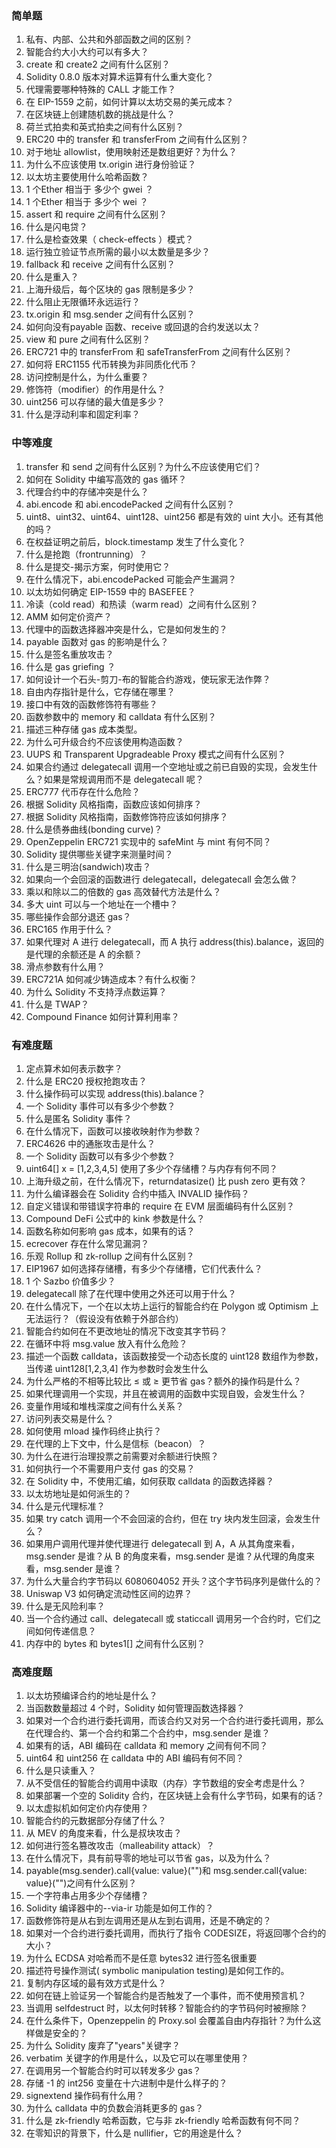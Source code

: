 
### 简单题
1. 私有、内部、公共和外部函数之间的区别？
2. 智能合约大小大约可以有多大？
3. create 和 create2 之间有什么区别？
4. Solidity 0.8.0 版本对算术运算有什么重大变化？
5. 代理需要哪种特殊的 CALL 才能工作？
6. 在 EIP-1559 之前，如何计算以太坊交易的美元成本？
7. 在区块链上创建随机数的挑战是什么？
8. 荷兰式拍卖和英式拍卖之间有什么区别？
9. ERC20 中的 transfer 和 transferFrom 之间有什么区别？
10. 对于地址 allowlist，使用映射还是数组更好？为什么？
11. 为什么不应该使用 tx.origin 进行身份验证？
12. 以太坊主要使用什么哈希函数？
13. 1 个Ether 相当于 多少个 gwei ？
14. 1 个Ether 相当于 多少个 wei ？
15. assert 和 require 之间有什么区别？
16. 什么是闪电贷？
17. 什么是检查效果（ check-effects ）模式？
18. 运行独立验证节点所需的最小以太数量是多少？
19. fallback 和 receive 之间有什么区别？
20. 什么是重入？
21. 上海升级后，每个区块的 gas 限制是多少？
22. 什么阻止无限循环永远运行？
23. tx.origin 和 msg.sender 之间有什么区别？
24. 如何向没有payable 函数、receive 或回退的合约发送以太？
25. view 和 pure 之间有什么区别？
26. ERC721 中的 transferFrom 和 safeTransferFrom 之间有什么区别？
27. 如何将 ERC1155 代币转换为非同质化代币？
28. 访问控制是什么，为什么重要？
29. 修饰符（modifier）的作用是什么？
30. uint256 可以存储的最大值是多少？
31. 什么是浮动利率和固定利率？
### 中等难度
1. transfer 和 send 之间有什么区别？为什么不应该使用它们？
2. 如何在 Solidity 中编写高效的 gas 循环？
3. 代理合约中的存储冲突是什么？
4. abi.encode 和 abi.encodePacked 之间有什么区别？
5. uint8、uint32、uint64、uint128、uint256 都是有效的 uint 大小。还有其他的吗？
6. 在权益证明之前后，block.timestamp 发生了什么变化？
7. 什么是抢跑（frontrunning）？
8. 什么是提交-揭示方案，何时使用它？
9. 在什么情况下，abi.encodePacked 可能会产生漏洞？
10. 以太坊如何确定 EIP-1559 中的 BASEFEE？
11. 冷读（cold read）和热读（warm read）之间有什么区别？
12. AMM 如何定价资产？
13. 代理中的函数选择器冲突是什么，它是如何发生的？
14. payable 函数对 gas 的影响是什么？
15. 什么是签名重放攻击？
16. 什么是 gas griefing ？
17. 如何设计一个石头-剪刀-布的智能合约游戏，使玩家无法作弊？
18. 自由内存指针是什么，它存储在哪里？
19. 接口中有效的函数修饰符有哪些？
20. 函数参数中的 memory 和 calldata 有什么区别？
21. 描述三种存储 gas 成本类型。
22. 为什么可升级合约不应该使用构造函数？
23. UUPS 和 Transparent Upgradeable Proxy 模式之间有什么区别？
24. 如果合约通过 delegatecall 调用一个空地址或之前已自毁的实现，会发生什么？如果是常规调用而不是 delegatecall 呢？
25. ERC777 代币存在什么危险？
26. 根据 Solidity 风格指南，函数应该如何排序？
27. 根据 Solidity 风格指南，函数修饰符应该如何排序？
28. 什么是债券曲线(bonding curve)？
29. OpenZeppelin ERC721 实现中的 safeMint 与 mint 有何不同？
30. Solidity 提供哪些关键字来测量时间？
31. 什么是三明治(sandwich)攻击？
32. 如果向一个会回滚的函数进行 delegatecall，delegatecall 会怎么做？
33. 乘以和除以二的倍数的 gas 高效替代方法是什么？
34. 多大 uint 可以与一个地址在一个槽中？
35. 哪些操作会部分退还 gas？
36. ERC165 作用于什么？
37. 如果代理对 A 进行 delegatecall，而 A 执行 address(this).balance，返回的是代理的余额还是 A 的余额？
38. 滑点参数有什么用？
39. ERC721A 如何减少铸造成本？有什么权衡？
40. 为什么 Solidity 不支持浮点数运算？
41. 什么是 TWAP？
42. Compound Finance 如何计算利用率？
### 有难度题
1. 定点算术如何表示数字？
2. 什么是 ERC20 授权抢跑攻击？
3. 什么操作码可以实现 address(this).balance？
4. 一个 Solidity 事件可以有多少个参数？
5. 什么是匿名 Solidity 事件？
6. 在什么情况下，函数可以接收映射作为参数？
7. ERC4626 中的通胀攻击是什么？
8. 一个 Solidity 函数可以有多少个参数？
9. uint64[] x = [1,2,3,4,5] 使用了多少个存储槽？与内存有何不同？
10. 上海升级之前，在什么情况下，returndatasize() 比 push zero 更有效？
11. 为什么编译器会在 Solidity 合约中插入 INVALID 操作码？
12. 自定义错误和带错误字符串的 require 在 EVM 层面编码有什么区别？
13. Compound DeFi 公式中的 kink 参数是什么？
14. 函数名称如何影响 gas 成本，如果有的话？
15. ecrecover 存在什么常见漏洞？
16. 乐观 Rollup 和 zk-rollup 之间有什么区别？
17. EIP1967 如何选择存储槽，有多少个存储槽，它们代表什么？
18. 1 个 Sazbo 价值多少？
19. delegatecall 除了在代理中使用之外还可以用于什么？
20. 在什么情况下，一个在以太坊上运行的智能合约在 Polygon 或 Optimism 上无法运行？（假设没有依赖于外部合约）
21. 智能合约如何在不更改地址的情况下改变其字节码？
22. 在循环中将 msg.value 放入有什么危险？
23. 描述一个函数 calldata，该函数接受一个动态长度的 uint128 数组作为参数，当传递 uint128[1,2,3,4] 作为参数时会发生什么
24. 为什么严格的不相等比较比 ≤ 或 ≥ 更节省 gas？额外的操作码是什么？
25. 如果代理调用一个实现，并且在被调用的函数中实现自毁，会发生什么？
26. 变量作用域和堆栈深度之间有什么关系？
27. 访问列表交易是什么？
28. 如何使用 mload 操作码终止执行？
29. 在代理的上下文中，什么是信标（beacon）？
30. 为什么在进行治理投票之前需要对余额进行快照？
31. 如何执行一个不需要用户支付 gas 的交易？
32. 在 Solidity 中，不使用汇编，如何获取 calldata 的函数选择器？
33. 以太坊地址是如何派生的？
34. 什么是元代理标准？
35. 如果 try catch 调用一个不会回滚的合约，但在 try 块内发生回滚，会发生什么？
36. 如果用户调用代理并使代理进行 delegatecall 到 A，A 从其角度来看，msg.sender 是谁？从 B 的角度来看，msg.sender 是谁？从代理的角度来看，msg.sender 是谁？
37. 为什么大量合约字节码以 6080604052 开头？这个字节码序列是做什么的？
38. Uniswap V3 如何确定流动性区间的边界？
39. 什么是无风险利率？
40. 当一个合约通过 call、delegatecall 或 staticcall 调用另一个合约时，它们之间如何传递信息？
41. 内存中的 bytes 和 bytes1[] 之间有什么区别？
### 高难度题
1. 以太坊预编译合约的地址是什么？
2. 当函数数量超过 4 个时，Solidity 如何管理函数选择器？
3. 如果对一个合约进行委托调用，而该合约又对另一个合约进行委托调用，那么在代理合约、第一个合约和第二个合约中，msg.sender 是谁？
4. 如果有的话，ABI 编码在 calldata 和 memory 之间有何不同？
5. uint64 和 uint256 在 calldata 中的 ABI 编码有何不同？
6. 什么是只读重入？
7. 从不受信任的智能合约调用中读取（内存）字节数组的安全考虑是什么？
8. 如果部署一个空的 Solidity 合约，在区块链上会有什么字节码，如果有的话？
9. 以太虚拟机如何定价内存使用？
10. 智能合约的元数据部分存储了什么？
11. 从 MEV 的角度来看，什么是叔块攻击？
12. 如何进行签名篡改攻击（malleability attack）？
13. 在什么情况下，具有前导零的地址可以节省 gas，以及为什么？
14. payable(msg.sender).call{value: value}("")和 msg.sender.call{value: value}("")之间有什么区别？
15. 一个字符串占用多少个存储槽？
16. Solidity 编译器中的--via-ir 功能是如何工作的？
17. 函数修饰符是从右到左调用还是从左到右调用，还是不确定的？
18. 如果对一个合约进行委托调用，而执行了指令 CODESIZE，将返回哪个合约的大小？
19. 为什么 ECDSA 对哈希而不是任意 bytes32 进行签名很重要
20. 描述符号操作测试( symbolic manipulation testing)是如何工作的。
21. 复制内存区域的最有效方式是什么？
22. 如何在链上验证另一个智能合约是否触发了一个事件，而不使用预言机？
23. 当调用 selfdestruct 时，以太何时转移？智能合约的字节码何时被擦除？
24. 在什么条件下，Openzeppelin 的 Proxy.sol 会覆盖自由内存指针？为什么这样做是安全的？
25. 为什么 Solidity 废弃了"years"关键字？
26. verbatim 关键字的作用是什么，以及它可以在哪里使用？
27. 在调用另一个智能合约时可以转发多少 gas？
28. 存储 -1 的 int256 变量在十六进制中是什么样子的？
29. signextend 操作码有什么用？
30. 为什么 calldata 中的负数会消耗更多的 gas？
31. 什么是 zk-friendly 哈希函数，它与非 zk-friendly 哈希函数有何不同？
32. 在零知识的背景下，什么是 nullifier，它的用途是什么？
